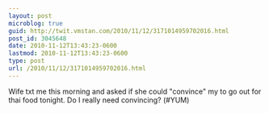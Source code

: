 ```yaml
---
layout: post
microblog: true
guid: http://twit.vmstan.com/2010/11/12/3171014959702016.html
post_id: 3045648
date: 2010-11-12T13:43:23-0600
lastmod: 2010-11-12T13:43:23-0600
type: post
url: /2010/11/12/3171014959702016.html
---
```

Wife txt me this morning and asked if she could "convince" my to go out for thai food tonight. Do I really need convincing? (#YUM)
